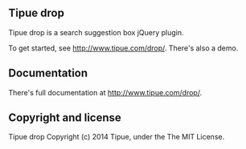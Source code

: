 Tipue drop
------------

Tipue drop is a search suggestion box jQuery plugin.

To get started, see <http://www.tipue.com/drop/>. There's also a demo.

Documentation
-------------

There's full documentation at <http://www.tipue.com/drop/>.

Copyright and license
---------------------

Tipue drop Copyright (c) 2014 Tipue, under the The MIT License.



